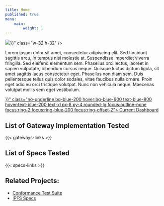 ```yaml
---
title: Home
published: true
menu:
    main:
        weight: 1
---
```


<div class="flex items-center justify-center">
  <div class="flex items-center space-x-6">
    <img src="{{< url "logo.png" >}}" class="w-32 h-32" />
    <div class="flex-grow">
      <p>
      Lorem ipsum dolor sit amet, consectetur adipiscing elit. Sed tincidunt sagittis arcu, in tempus nisi molestie at. Suspendisse imperdiet viverra fringilla. Sed eleifend elementum sem. Phasellus orci lectus, laoreet in sapien vulputate, bibendum cursus neque. Quisque luctus dictum ligula, sit amet sagittis lacus consectetur eget. Phasellus non diam sem. Duis pellentesque tellus quis dolor sodales, vitae faucibus nulla ornare. Proin eget odio eu orci tristique volutpat. Nunc non vehicula neque. Maecenas volutpat mollis sem eget vestibulum.
      </p>
    </div>
  </div>
</div>

<div class="flex items-center justify-center my-3">
    <a  href="{{< ref "/current" >}}"
        class="no-underline bg-blue-200 hover:bg-blue-600 text-blue-800 hover:text-blue-200  text-xl px-8 py-4 rounded-lg focus:outline-none focus:ring-2 focus:ring-blue-200 focus:ring-offset-2">
        Current Dashboard
    </a>
</div>

## List of Gateway Implementation Tested

{{< gateways-links >}}

## List of Specs Tested

{{< specs-links >}}

## Related Projects:

- [Conformance Test Suite](https://github.com/ipfs/gateway-conformance)
- [IPFS Specs](https://specs.ipfs.tech)
